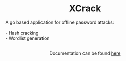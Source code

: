 **<h1 align="center">XCrack</h1>**
<p>A go based application for offline password attacks:<br><br> - Hash cracking<br> - Wordlist generation<br><br>
<p align="center">Documentation can be found <a href=https://adzsx.github.io/xcrack>here</a></p>